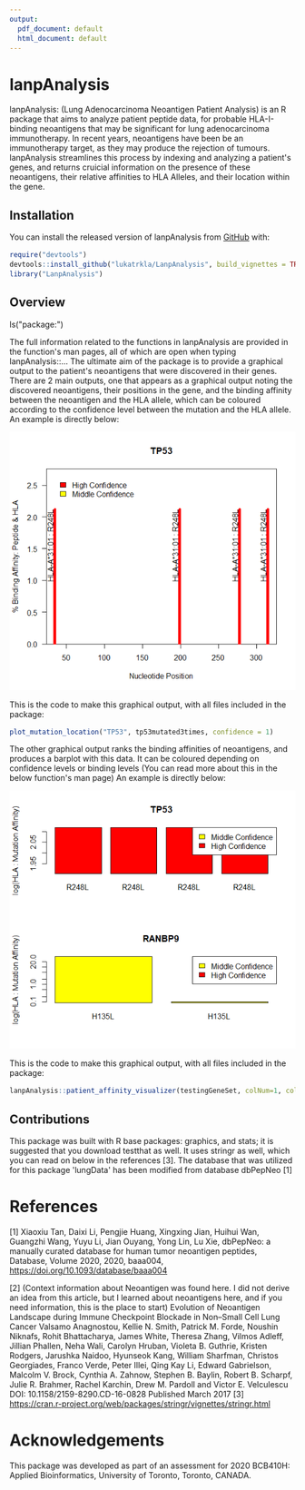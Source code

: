 ```yaml
---
output:
  pdf_document: default
  html_document: default
---
```


<!-- README.md is generated from README.Rmd. Please edit that file -->

# lanpAnalysis

<!-- badges: start -->

<!-- badges: end -->

lanpAnalysis: (Lung Adenocarcinoma Neoantigen Patient Analysis) is an R package 
that aims to analyze patient peptide data, for probable HLA-I-binding neoantigens
that may be significant for lung adenocarcinoma immunotherapy. In recent years,
neoantigens have been be an immunotherapy target, as they may produce the 
rejection of tumours. lanpAnalysis streamlines this process by indexing and 
analyzing a patient's genes, and returns cruicial information on the presence
of these neoantigens, their relative affinities to HLA Alleles, and their 
location within the gene. 

## Installation

You can install the released version of lanpAnalysis from
[GitHub](https://github.com/) with:

``` r
require("devtools")
devtools::install_github("lukatrkla/LanpAnalysis", build_vignettes = TRUE)
library("LanpAnalysis")
```

## Overview

ls("package:<PackageName>")

The full information related to the functions in lanpAnalysis are provided in
the function's man pages, all of which are open when typing lanpAnalysis::...
The ultimate aim of the package is to provide a graphical output to the
patient's neoantigens that were discovered in their genes. 
There are 2 main outputs, one that appears as a graphical output noting the 
discovered neoantigens, their positions in the gene, and the binding affinity 
between the neoantigen and the HLA allele, which can be coloured according to the confidence level
between the mutation and the HLA allele. An example is directly below:

![](./inst/extdata/location_plot.png)


This is the code to make this graphical output, with all files included in the
package:

``` r
plot_mutation_location("TP53", tp53mutated3times, confidence = 1)
```
The other graphical output ranks the binding affinities of neoantigens, and produces
a barplot with this data. It can be coloured depending on confidence levels or
binding levels (You can read more about this in the below function's man page)
 An example is directly below:

![](./inst/extdata/plotWithConfidence.png)


This is the code to make this graphical output, with all files included in the
package:

``` r
lanpAnalysis::patient_affinity_visualizer(testingGeneSet, colNum=1, colorFlag=2)
```
## Contributions

This package was built with R base packages: graphics, and stats; it is suggested
that you download testthat as well. It uses stringr as well, which you can read 
on below in the references [3]. The database that was utilized for this package
'lungData' has been modified from database dbPepNeo [1]

# References

[1] 
Xiaoxiu Tan, Daixi Li, Pengjie Huang, Xingxing Jian, Huihui Wan, Guangzhi Wang, Yuyu Li, Jian
Ouyang, Yong Lin, Lu Xie, dbPepNeo: a manually curated database for human tumor neoantigen
peptides, Database, Volume 2020, 2020, baaa004, https://doi.org/10.1093/database/baaa004

[2] (Context information about Neoantigen was found here. I did not derive an idea from this
article, but I learned about neoantigens here, and if you need information, this is the place to start)
Evolution of Neoantigen Landscape during Immune Checkpoint Blockade in Non–Small Cell Lung
Cancer Valsamo Anagnostou, Kellie N. Smith, Patrick M. Forde, Noushin Niknafs, Rohit Bhattacharya,
James White, Theresa Zhang, Vilmos Adleff, Jillian Phallen, Neha Wali, Carolyn Hruban, Violeta B.
Guthrie, Kristen Rodgers, Jarushka Naidoo, Hyunseok Kang, William Sharfman, Christos Georgiades,
Franco Verde, Peter Illei, Qing Kay Li, Edward Gabrielson, Malcolm V. Brock, Cynthia A. Zahnow,
Stephen B. Baylin, Robert B. Scharpf, Julie R. Brahmer, Rachel Karchin, Drew M. Pardoll and Victor
E. Velculescu DOI: 10.1158/2159-8290.CD-16-0828 Published March 2017
[3] 
https://cran.r-project.org/web/packages/stringr/vignettes/stringr.html

# Acknowledgements

This package was developed as part of an assessment for 2020
BCB410H: Applied Bioinformatics, University of Toronto, Toronto,
CANADA.
